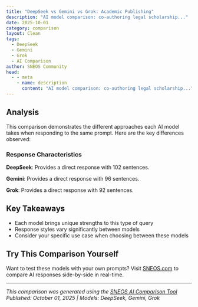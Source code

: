 ```yaml
---
title: "DeepSeek vs Gemini vs Grok: Academic Publishing"
description: "AI model comparison: co-authoring legal scholarship..."
date: 2025-10-01
category: comparison
layout: Clean
tags:
  - DeepSeek
  - Gemini
  - Grok
  - AI Comparison
author: SNEOS Community
head:
  - - meta
    - name: description
      content: "AI model comparison: co-authoring legal scholarship..."
---
```


<ChatComparison
  title="DeepSeek vs Gemini vs Grok: Academic Publishing"
  prompt="co-authoring legal scholarship"
  :responses='{
    "DeepSeek": "Of course. Co-authoring legal scholarship is a common and rewarding practice in academia, but it comes with its own set of challenges and best practices distinct from solo work. Here\u2019s a comprehensive guide to navigating the process successfully.\n\n### I. The \u0022Why\u0022: Benefits and Motivations for Co-Authoring\n\nBefore starting, it\u0027s crucial to align on the purpose.\n\n*   **Leverage Complementary Expertise:** A procedural expert teams up with a substantive law scholar. A theorist pairs with an empiricist. This creates a richer, more robust article.\n*   **Increase Productivity and Accountability:** Co-authors can motivate each other, set deadlines, and share the immense workload of research, writing, and editing.\n*   **Mentorship:** A senior scholar can guide a junior scholar (or an advanced student), helping them learn the craft and build their publication record.\n*   **Networking and Career Advancement:** Co-authoring builds strong professional relationships and can lead to future collaborations.\n*   **Improve the Final Product:** Two (or more) minds critiquing and refining arguments lead to a more polished, well-defended, and impactful piece.\n\n---\n\n### II. The Foundational Stage: Before You Write a Word\n\nThis is the most critical phase for preventing future conflict.\n\n#### 1. Choosing the Right Co-Author\n*   **Intellectual Chemistry:** Do you respect their ideas and enjoy discussing the topic with them?\n*   **Work Ethic and Reliability:** Are their work habits and commitment levels compatible with yours?\n*   **Complementary Skills:** Look for someone who strengthens the project in areas where you are weaker (e.g., doctrine, theory, economics, statistics).\n*   **Clear Communication:** You must be able to have honest, sometimes difficult, conversations.\n\n#### 2. The Co-Authoring Agreement (The \u0022Prenup\u0022)\nThis can be informal (an email summary) or formal (a written memo), but it **must** be explicit. It should cover:\n\n*   **Topic and Core Thesis:** Precisely what is the article about? What is the central claim?\n*   **Roles and Responsibilities:**\n    *   Who is the primary lead on research? Writing the first draft? Bluebooking and cite-checking? Handling submissions?\n    *   Divide tasks based on strengths and interests.\n*   **Authorship Order:**\n    *   This is a major potential source of conflict. Decide early.\n    *   **Common Conventions:** In legal academia, the default is often **alphabetical order**, especially when contribution is expected to be relatively equal.\n    *   **Substantial Disparity in Contribution:** If one author is clearly taking the lead (e.g., a junior scholar with a great idea being mentored by a senior scholar), the lead author is listed first.\n    *   **Discuss it openly:** \u0022How should we think about authorship order?\u0022 is a perfectly normal question to ask.\n*   **Timeline and Deadlines:** Set realistic milestones for outline, first draft, revisions, and submission.\n*   **Process for Disagreement:** How will you resolve intellectual disagreements? Does the person who wrote a section have final say? Does the lead author? Will you vote?\n*   **Withdrawal Clause:** What happens if one author needs to drop out? Who keeps the work? Can the remaining author continue?\n\n---\n\n### III. The Execution Stage: Managing the Writing Process\n\n#### 1. The Outline is Your Best Friend\nCreate a detailed, shared outline together. This ensures you are building the same article and prevents writing at cross-purposes. Agree on the structure, main arguments for each section, and the supporting evidence.\n\n#### 2. Choosing a Writing and Editing Method\nThere is no one right way, but you must choose one.\n\n*   **The \u0022Divide and Conquer\u0022 Method:** Each author drafts specific sections based on the outline.\n    *   **Pro:** Efficient.\n    *   **Con:** Can lead to stylistic and substantive disconnects. Requires a strong lead author to homogenize the voice or extensive post-draft collaboration.\n*   **The \u0022Single Voice\u0022 Method:** One author writes the entire first draft based on extensive joint planning. The other author(s) then edit, critique, and rewrite.\n    *   **Pro:** Creates a cohesive narrative and voice.\n    *   **Con:** Can feel imbalanced in the initial workload.\n*   **The \u0022Sequential Drafting\u0022 Method:** Author A writes a draft of a section, then Author B revises and expands it, then Author A revises that, and so on.\n    *   **Pro:** Highly collaborative and integrative.\n    *   **Con:** Can be time-consuming.\n\n#### 3. The Art of Critique and Revision\n*   **Separate the Person from the Prose:** Frame feedback around the text and the argument, not the author. \u0022This paragraph could be clearer\u0022 is better than \u0022You wrote this poorly.\u0022\n*   **Use \u0022I\u0022 Statements:** \u0022I\u0027m not following this logic\u0022 or \u0022I think this point could be stronger if...\u0022\n*   **Track Changes and Comments:** Use your word processor\u0027s features. They provide a clear, documented record of suggestions.\n*   **Schedule \u0022Revision Summits\u0022:** Have dedicated meetings or calls to walk through the draft and discuss major substantive changes.\n\n---\n\n### IV. The Final Stage: Wrapping Up and Submitting\n\n#### 1. The Nitty-Gritty: Bluebooking and Proofreading\n*   One author should take primary responsibility for the final, meticulous cite-check and proofread.\n*   The *other* author should then do a fresh read-through to catch any errors the first missed. A fresh set of eyes is invaluable.\n\n#### 2. The Submission Process\n*   Decide who will handle the logistics of submitting to law reviews (managing the Scholastica or ExpressO account, communicating with journals).\n*   The submitting author should always cc the co-author(s) on all correspondence with journals.\n\n#### 3. The Offer and Publication\n*   **Discuss your journal ranking strategy in advance.** What is your top choice? What is your \u0022accept and publish\u0022 school?\n*   When an offer comes in, **communicate immediately**. You must have a pre-established way to make a quick joint decision (e.g., a phone call).\n*   During the editing process with the journal, ensure all authors review and approve the galleys (final page proofs).\n\n---\n\n### V. Special Considerations\n\n*   **Junior \u0026 Senior Scholar Collaborations:**\n    *   **Junior Scholar:** Be proactive, meet deadlines, and don\u0027t be afraid to voice your ideas. This is your chance to learn.\n    *   **Senior Scholar:** Be a mentor. Provide clear feedback, create space for the junior scholar\u0027s voice, and be fair about credit and authorship order.\n*   **Working with Students (e.g., as Research Assistants):**\n    *   Be extremely clear about the line between research assistance and co-authorship.\n    *   Co-authorship is typically reserved for students who make a significant *intellectual contribution* to the framing, analysis, or writing of the piece, not just for performing assigned research tasks. If co-authorship is a possibility, state that upfront.\n\n### Key Takeaway\n\nSuccessful co-authoring is **90% about process and communication** and 10% about writing. The time invested in setting clear expectations, maintaining open and respectful dialogue, and adhering to a mutually agreed-upon process will pay enormous dividends in the quality of the final scholarship and the health of your professional relationships.",
    "Gemini": "Co-authoring legal scholarship can be a rewarding and productive experience, but it also requires careful planning and communication. Here\u0027s a breakdown of key considerations and steps involved:\n\n**I. Benefits of Co-Authoring:**\n\n*   **Expanded Expertise:** Combining different areas of expertise or perspectives leads to richer and more nuanced analysis.\n*   **Increased Productivity:** Sharing the workload allows for faster completion and more thorough research.\n*   **Enhanced Visibility:** Co-authored works often receive more attention due to the combined reputations of the authors.\n*   **Improved Quality:** Collaboration allows for more thorough peer review and identification of weaknesses.\n*   **Networking Opportunities:** Co-authoring builds connections and strengthens professional relationships.\n*   **Mentorship/Learning:** Junior scholars can learn from experienced scholars, and vice versa. Senior scholars can provide guidance and resources.\n*   **Support and Accountability:** Co-authors can provide encouragement and keep each other on track.\n*   **Diverse Perspectives:**  Co-authoring with someone from a different background, experience, or even ideological viewpoint can greatly enhance the arguments in the piece.\n\n**II. Challenges of Co-Authoring:**\n\n*   **Conflicting Schedules:** Balancing busy schedules and coordinating deadlines can be challenging.\n*   **Differing Writing Styles:** Merging different writing styles seamlessly requires effort and compromise.\n*   **Disagreements:** Disagreements on research direction, arguments, or wording can arise.\n*   **Unequal Contribution:** Ensuring fair distribution of work and credit is crucial.\n*   **Communication Issues:** Poor communication can lead to misunderstandings and delays.\n*   **Differing Expectations:** Differences in expectations regarding the scope, depth, or originality of the work can cause friction.\n*   **Conflicting Publication Goals:** Differences in target journals or audiences can complicate the publication process.\n\n**III. Key Steps in Co-Authoring:**\n\n1.  **Finding a Co-Author:**\n    *   **Identify Potential Collaborators:** Consider colleagues, professors, former students, or experts in your field who share your research interests.\n    *   **Assess Compatibility:** Evaluate potential co-authors\u0027 expertise, writing style, work ethic, and communication skills.\n    *   **Network:** Attend conferences, workshops, and seminars to meet potential collaborators.\n    *   **Reach Out:** Contact potential co-authors and propose a specific research project or idea.\n\n2.  **Defining the Project:**\n    *   **Establish Clear Goals:** Define the research question, scope, and intended audience for the project.\n    *   **Develop a Detailed Outline:** Create a comprehensive outline that covers all sections of the article or book chapter.\n    *   **Assign Responsibilities:** Clearly allocate specific tasks and responsibilities to each co-author, including research, writing, and editing.  Consider creating a task breakdown sheet.\n    *   **Set Realistic Deadlines:** Establish a timeline for each stage of the project, including research, drafting, revision, and submission.\n\n3.  **Establishing a Co-Authorship Agreement (Highly Recommended):**\n\n    *   This is a crucial step that many skip, to their later regret.  A written agreement clarifies expectations and minimizes potential conflicts.  It should cover:\n        *   **Order of Authorship:** How will authorship order be determined (e.g., alphabetical, based on contribution)? *This is often the biggest source of disagreement.*\n        *   **Division of Labor:**  Specific tasks and responsibilities assigned to each author.\n        *   **Decision-Making Process:** How will disagreements be resolved?  Who has the final say on contentious issues?\n        *   **Ownership of Intellectual Property:**  Clarify who owns the copyright to the work.\n        *   **Publication Rights:**  Outline the process for selecting and submitting the work to journals or publishers.\n        *   **Financial Considerations (if any):**  If there are any financial aspects to the project (e.g., research funding), clarify how they will be managed.\n        *   **Contingency Plans:**  What happens if one author is unable to continue the project?\n        *   **Dealing with External Feedback:** How will reviewer comments be addressed and incorporated into the final version?\n        *   **Publicity and Dissemination:** How will the published work be promoted?\n\n4.  **Research and Writing:**\n    *   **Conduct Thorough Research:**  Gather relevant sources and evidence to support your arguments.\n    *   **Share Resources:** Exchange research materials and findings with your co-author.\n    *   **Write Individual Sections:** Draft individual sections of the article based on the agreed-upon outline and assigned responsibilities.\n    *   **Use a Shared Document Platform:**  Use tools like Google Docs, Microsoft Word with track changes, or Overleaf to collaborate on the document in real-time.  Version control is essential.\n\n5.  **Revision and Editing:**\n    *   **Provide Constructive Feedback:**  Critique each other\u0027s work objectively and offer suggestions for improvement.\n    *   **Revise and Edit Carefully:**  Pay attention to clarity, accuracy, and consistency.\n    *   **Proofread Thoroughly:**  Check for errors in grammar, spelling, and punctuation.\n    *   **Ensure a Unified Voice:** Strive for a seamless writing style that reflects the contributions of both authors.\n\n6.  **Submission and Publication:**\n    *   **Choose a Target Journal or Publisher:**  Select a publication venue that aligns with the scope and audience of your work.\n    *   **Follow Submission Guidelines:**  Adhere to the journal\u0027s or publisher\u0027s specific formatting and submission requirements.\n    *   **Submit the Manuscript:**  Submit the manuscript electronically or by mail, as required.\n    *   **Respond to Reviewer Comments:**  Address reviewer comments thoughtfully and make necessary revisions.\n    *   **Proofread the Final Version:**  Review the final proof copy carefully before publication.\n\n**IV. Best Practices for Successful Co-Authoring:**\n\n*   **Communication is Key:**  Maintain open and frequent communication throughout the project.  Use email, phone calls, video conferencing, or in-person meetings to stay connected.\n*   **Be Respectful and Professional:**  Treat your co-author with respect and professionalism at all times.\n*   **Be Flexible and Adaptable:**  Be willing to compromise and adjust your plans as needed.\n*   **Be Organized and Efficient:**  Use project management tools to track progress and deadlines.\n*   **Give Credit Where Credit is Due:**  Acknowledge each other\u0027s contributions fairly and accurately.\n*   **Celebrate Successes:**  Recognize and celebrate milestones and achievements along the way.\n*   **Address Conflicts Promptly:**  Don\u0027t let disagreements fester.  Address them openly and constructively.\n*   **Document Everything:**  Keep a record of all decisions, communications, and revisions.\n*   **Consider Using Authorship Contribution Tools:** Some journals and online platforms offer tools for formally documenting the contributions of each author.\n\n**V.  Authorship Order Considerations:**\n\n*   This is a sensitive issue. The norm, while not universally followed, is that the first author has contributed the most to the work.\n*   Discuss authorship order *early* in the process.\n*   Consider the relative contributions of each author (research, writing, analysis, editing).\n*   Alphabetical order is sometimes used when contributions are relatively equal.\n*   Senior authors sometimes cede first authorship to junior authors to help them advance their careers.\n*   Be transparent about authorship order in your co-authorship agreement.\n\n**VI.  Legal and Ethical Considerations:**\n\n*   **Plagiarism:**  Ensure that all sources are properly cited and that the work is original.\n*   **Conflict of Interest:**  Disclose any potential conflicts of interest.\n*   **Data Integrity:**  Ensure that all data is accurate and reliable.\n*   **Authorship Disputes:**  Be prepared to address authorship disputes fairly and transparently. Follow institutional or journal policies.\n*   **Copyright:**  Understand and comply with copyright laws.\n\nBy following these steps and best practices, you can increase your chances of having a successful and rewarding co-authoring experience that contributes meaningfully to legal scholarship. Remember to prioritize communication, collaboration, and a commitment to producing high-quality work.  A well-structured co-authorship agreement is essential for setting clear expectations and preventing misunderstandings.\n",
    "Grok": "Co-authoring legal scholarship involves collaborating with one or more individuals to produce a piece of academic or professional writing in the field of law, such as law review articles, journal papers, books, or commentaries. This process requires careful coordination, clear communication, and a shared commitment to producing high-quality work. Below is a detailed guide to effectively co-author legal scholarship:\n\n---\n\n### 1. **Choosing Co-Authors**\n   - **Complementary Expertise**: Select co-authors whose expertise complements yours. For example, if you specialize in constitutional law, partnering with someone who focuses on international law or legal history can broaden the perspective of the work.\n   - **Shared Interests and Goals**: Ensure that your co-authors share similar research interests and goals for the project (e.g., publication in a specific journal or addressing a particular legal issue).\n   - **Work Style Compatibility**: Consider whether potential co-authors have compatible working styles, deadlines, and communication preferences.\n   - **Reputation and Reliability**: Collaborate with individuals who are reliable and have a good track record in terms of deadlines and contributions to scholarship.\n\n---\n\n### 2. **Defining Roles and Responsibilities**\n   - **Division of Labor**: Decide early on who will handle specific tasks, such as:\n     - Conducting primary research (case law, statutes, secondary sources).\n     - Drafting specific sections of the paper.\n     - Editing and revising.\n     - Managing citations and Bluebook formatting (common in U.S. legal scholarship).\n   - **Lead Author**: Determine if there will be a lead author who takes primary responsibility for coordinating the project and finalizing the manuscript, or if responsibilities will be shared equally.\n   - **Authorship Order**: Agree on the order of authorship (e.g., alphabetical, contribution-based, or seniority-based) and how it will be reflected in the final publication. This is particularly important in academia where authorship order can impact professional recognition.\n   - **Communication Plan**: Establish regular check-ins (via email, Zoom, or in-person meetings) to discuss progress and address challenges.\n\n---\n\n### 3. **Selecting a Research Topic**\n   - **Identify a Gap in Literature**: Collaboratively choose a topic that addresses an unresolved legal issue, critiques existing doctrine, or proposes reform. Legal scholarship often thrives on novelty, so ensure the topic is original.\n   - **Narrow the Focus**: Avoid overly broad topics (e.g., \u201Ccriminal law\u201D) and aim for specificity (e.g., \u201Cthe impact of recent Supreme Court decisions on Fourth Amendment protections in digital searches\u201D).\n   - **Consider Audience and Venue**: Decide on the target publication (e.g., a law review, peer-reviewed journal, or book) and tailor the topic and style to fit its requirements and audience.\n\n---\n\n### 4. **Research and Writing Process**\n   - **Joint Outline**: Develop a detailed outline together to ensure a cohesive structure for the paper. Assign sections to each co-author based on expertise or interest.\n   - **Shared Research Tools**: Use collaborative platforms like Google Docs, Microsoft OneDrive, or Zotero to share research materials, drafts, and citations. This helps maintain consistency and accessibility.\n   - **Regular Feedback**: Provide constructive feedback on each other\u2019s drafts to maintain quality and coherence. Address disagreements on legal arguments or interpretations early to avoid conflict later.\n   - **Unified Voice and Style**: Strive for a consistent tone and writing style, even if different sections are written by different authors. One co-author can take on the role of final editor to harmonize the text.\n   - **Legal Citation Standards**: Adhere to citation standards like The Bluebook (common in the U.S.), OSCOLA (common in the UK), or other relevant guides. Assign someone to oversee citation accuracy if necessary.\n\n---\n\n### 5. **Navigating Challenges in Co-Authorship**\n   - **Disagreements**: Differences in interpretation or argument may arise, especially in a field as nuanced as law. Approach disagreements with open dialogue, focusing on the strength of legal reasoning and evidence.\n   - **Uneven Contributions**: If one co-author contributes less than agreed, address the issue diplomatically early on. Renegotiate roles if needed, and document contributions to ensure fairness in authorship credit.\n   - **Deadlines**: Set internal deadlines for drafts and revisions to avoid missing submission windows for law reviews or journals, which often follow strict schedules.\n   - **Ethical Considerations**: Ensure that all co-authors adhere to academic integrity standards, such as avoiding plagiarism and properly attributing ideas or text to sources or other works.\n\n---\n\n### 6. **Submitting for Publication**\n   - **Journal Selection**: Research potential publications (e.g., general law reviews, specialty journals, or interdisciplinary journals) and agree on submission priorities. Use platforms like Scholastica or ExpressO (in the U.S.) for law review submissions.\n   - **Cover Letter and Anonymity**: Many law reviews require anonymized submissions. Work together to draft a compelling cover letter (if permitted) and ensure the manuscript complies with submission guidelines.\n   - **Responding to Feedback**: If the piece is accepted with revisions or receives a \u201Crevise and resubmit\u201D request, divide responsibility for addressing reviewer comments and making necessary changes.\n   - **Handling Rejections**: Rejections are common in legal scholarship, especially for top-tier law reviews. Discuss as a team whether to revise and resubmit to another journal or make substantial changes before trying again.\n\n---\n\n### 7. **Post-Publication Collaboration**\n   - **Promotion**: Work together to promote the published work through academic networks, social media (e.g., LinkedIn, Twitter/X), and conferences to maximize impact.\n   - **Future Projects**: Reflect on the co-authoring experience and consider whether to collaborate on additional scholarship. Building a successful partnership can lead to long-term research synergies.\n\n---\n\n### 8. **Additional Tips for Legal Scholarship**\n   - **Engage with Current Issues**: Legal scholarship often gains traction by addressing timely issues (e.g., recent court decisions, legislative changes, or emerging technologies like AI and law).\n   - **Leverage Institutional Resources**: Use law school libraries, research assistants (if available), and databases like Westlaw, LexisNexis, or HeinOnline to access primary and secondary legal sources.\n   - **Seek Peer Review Early**: Share early drafts with trusted colleagues or mentors outside the co-author group for feedback on legal arguments and clarity.\n   - **Understand Journal Policies**: Some law reviews or journals have specific rules about co-authored submissions, exclusivity periods, or word limits. Review these policies before submitting.\n\n---\n\n### 9. **Benefits and Challenges of Co-Authoring**\n   **Benefits**:\n   - Diverse perspectives and expertise lead to stronger arguments and analysis.\n   - Shared workload can make the research and writing process more efficient.\n   - Collaboration can build professional relationships and enhance your academic network.\n\n   **Challenges**:\n   - Coordinating schedules and managing differing opinions can be time-consuming.\n   - Potential for unequal contributions or disputes over authorship credit.\n   - Risk of delays if one co-author fails to meet deadlines.\n\n---\n\nCo-authoring legal scholarship can be a highly rewarding endeavor if approached with clear communication, mutual respect, and a shared vision. By carefully planning the collaboration and maintaining professionalism throughout the process, you can produce impactful work that contributes meaningfully to legal discourse. If you have a specific aspect of co-authoring (e.g., drafting agreements, finding co-authors, or targeting specific journals) you\u0027d like to explore further, let me know!"
  }'
  published-date="22:46"
/>

## Analysis

This comparison demonstrates the different approaches each AI model takes when responding to the same prompt. Here are the key differences observed:

### Response Characteristics

**DeepSeek**: Provides a direct response with 102 sentences. 

**Gemini**: Provides a direct response with 96 sentences. 

**Grok**: Provides a direct response with 92 sentences. 

## Key Takeaways

- Each model brings unique strengths to this type of query
- Response styles vary significantly between models
- Consider your specific use case when choosing between these models

## Try This Comparison Yourself

Want to test these models with your own prompts? Visit [SNEOS.com](https://sneos.com) to compare AI responses side-by-side in real-time.

---

*This comparison was generated using the [SNEOS AI Comparison Tool](https://sneos.com)*
*Published: October 01, 2025 | Models: DeepSeek, Gemini, Grok*
